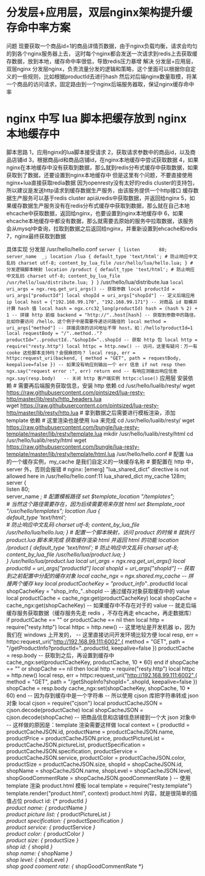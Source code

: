 # 分发层+应用层，双层nginx架构提升缓存命中率方案
问题
    现要获取一个商品id=1的商品详情页数据，由于nginx负载均衡，请求会均匀的到各个nginx服务器上去，
    这时每个nginx都会发送一次请求到redis上去获取缓存数据，放到本地，缓存命中率很低，导致redis压力暴增
解决
    分发层+应用层，双层nginx
    分发层nginx，负责流量分发的逻辑和策略，这个里面可以根据你自定义的一些规则，比如根据productId去进行hash
    然后对后端nginx数量取模，将某一个商品的访问请求，固定路由到一个nginx后端服务器取，保证nginx缓存命中率
# nginx 中写 lua 脚本把缓存放到 nginx 本地缓存中
脚本思路
1，应用nginx的lua脚本接受请求
2，获取请求参数中的商品id，以及商品店铺id
3，根据商品id和商品店铺id，在nginx本地缓存中尝试获取数据
4，如果nginx在本地缓存中没有获取到数据，那么就到redis分布式缓存中获取数据，如果获取到了数据，还要设置到nginx本地缓存中
    但是这里有个问题，不要直接使用nginx+lua直接获取redia数据
    因为openresty没有太好的redis cluster的支持包，所以建议是发送http请求到缓存数据生产服务，由该服务提供一个http接口
    缓存数据生产服务可以基于redis cluster api从redis中获取数据，并返回给nginx
5，如果缓存数据生产服务没有在redis分布式缓存中获取到数据，那么就在自己本地ehcache中获取数据，返回给nginx，也要设置到nginx本地缓存中
6，如果ehcache本地缓存中都没有数据，那么就需要去原始的服务中拉取数据，该服务会从mysql中查询，拉取到数据之后返回给nginx，并重新设置到ehcache和redis
7，nginx最终获取到数据

具体实现
    分发层
        /usr/hello/hello.conf
        ```
        server {
            listen       80;
            server_name  _;
            location /lua {
              default_type 'text/html';
              # 防止响应中文乱码
              charset utf-8;
              content_by_lua_file /usr/hello/lua/hello.lua;
            }
            # 分发逻辑脚本映射
            location /product {
              default_type 'text/html';
              # 防止响应中文乱码
              charset utf-8;
              content_by_lua_file /usr/hello/lua/distribute.lua;
            }
        }
        ```
        /usr/hello/lua/distribute.lua
        ```
        local uri_args = ngx.req.get_uri_args()
        -- 获取参数
        local productId = uri_args["productId"]
        local shopId = uri_args["shopId"]
        -- 定义后端应用 ip
        local host = {"192.168.99.170", "192.168.99.171"}
        -- 对商品 id 取模并计算 hash 值
        local hash = ngx.crc32_long(productId)
        hash = (hash % 2) + 1
        -- 拼接 http 前缀
        backend = "http://"..host[hash]
        -- 获取到参数中的路径，比如你要访问 /hello，这个例子中是需要传递访问路径的
        local method = uri_args["method"]
        -- 拼接具体的访问地址不带 host，如：/hello?productId=1
        local requestBody = "/"..method.."?productId="..productId.."&shopId="..shopId
        -- 获取 http 包
        local http = require("resty.http")
        local httpc = http.new()
        -- 访问，这里有疑问：万一有 cooke 这些脚本支持吗？会很麻烦吗？
        local resp, err = httpc:request_uri(backend, {
            method = "GET",
            path = requestBody,
            keepalive=false
        })
        -- 如果没有响应则输出一个 err 信息
        if not resp then
            ngx.say("request error :", err)
            return
        end
        -- 有响应测输出响应信息
        ngx.say(resp.body)  
        -- 关闭 http 客户端实例
        httpc:close()
        ```
    应用层
        安装依赖
            # 需要再后端服务获取信息，安装 http 依赖
            cd /usr/hello/lualib/resty/
            wget https://raw.githubusercontent.com/pintsized/lua-resty-http/master/lib/resty/http_headers.lua  
            wget https://raw.githubusercontent.com/pintsized/lua-resty-http/master/lib/resty/http.lua
            # 拿到数据之后需要进行模板渲染，添加 template 依赖
            # 这里渲染也是使用 lua 来完成
            cd /usr/hello/lualib/resty/
            wget https://raw.githubusercontent.com/bungle/lua-resty-template/master/lib/resty/template.lua
            mkdir /usr/hello/lualib/resty/html
            cd /usr/hello/lualib/resty/html
            wget https://raw.githubusercontent.com/bungle/lua-resty-template/master/lib/resty/template/html.lua
        /usr/hello/hello.conf
            # 配置 lua 的一个缓存实例，my_cache 是我们自定义的一块缓存名称
            # 要配置在 http 中，server 外，否则会报错
            # nginx: [emerg] "lua_shared_dict" directive is not allowed here in /usr/hello/hello.conf:11
            lua_shared_dict my_cache 128m;
            server {  
                listen       80;  
                server_name  _;
                # 配置模板路径
                set $template_location "/templates";  
                # 当然这个路径需要存在，因为后续需要用来存放 html
                set $template_root "/usr/hello/templates";
                location /lua {  
                  default_type 'text/html';  
                  # 防止响应中文乱码
                  charset utf-8;
                  content_by_lua_file /usr/hello/lua/hello.lua;
                }
                # 配置一个脚本映射，访问 product 的时候
                # 就执行 product.lua 脚本来完成 获取缓存渲染 html 并返回 html 的功能
                location /product {
                  default_type 'text/html';
                  # 防止响应中文乱码
                  charset utf-8;
                  content_by_lua_file /usr/hello/lua/product.lua;
                }    
            }
        /usr/hello/lua/product.lua
            local uri_args = ngx.req.get_uri_args()
            local productId = uri_args["productId"]
            local shopId = uri_args["shopId"]
            -- 获取到之前配置中分配的缓存对象
            local cache_ngx = ngx.shared.my_cache
            -- 拼接两个缓存 key
            local productCacheKey = "product_info_"..productId
            local shopCacheKey = "shop_info_"..shopId
            -- 通过缓存对象获取缓存中的 value
            local productCache = cache_ngx:get(productCacheKey)
            local shopCache = cache_ngx:get(shopCacheKey)
            -- 如果缓存中不存在对于的 value
            -- 就走后端缓存服务获取数据（缓存服务先走 redis ，不存在再走 ehcache，再走数据库）
            if productCache == "" or productCache == nil then
            	local http = require("resty.http")
            	local httpc = http.new()
              -- 这里地址是开发机器 ip，因为我们在 windows 上开发的，
              -- 这里直接访问开发环境比较方便
            	local resp, err = httpc:request_uri("http://192.168.99.111:6002",{
              		method = "GET",
              		path = "/getProductInfo?productId="..productId,
                  keepalive=false
            	})
            	productCache = resp.body
              -- 获取到之后，再设置到缓存中
            	cache_ngx:set(productCacheKey, productCache, 10 * 60)
            end
            if shopCache == "" or shopCache == nil then
            	local http = require("resty.http")
            	local httpc = http.new()
            	local resp, err = httpc:request_uri("http://192.168.99.111:6002",{
              		method = "GET",
              		path = "/getShopInfo?shopId="..shopId,
                  keepalive=false
            	})
            	shopCache = resp.body
            	cache_ngx:set(shopCacheKey, shopCache, 10 * 60)
            end
            -- 因为存到缓存中是一个字符串
            -- 所以使用 cjson 库把字符串转成 json 对象
            local cjson = require("cjson")
            local productCacheJSON = cjson.decode(productCache)
            local shopCacheJSON = cjson.decode(shopCache)
            -- 把商品信息和店铺信息拼接到一个大 json 对象中
            -- 这样做的原因是：template 渲染需要这样做
            local context = {
            	productId = productCacheJSON.id,
            	productName = productCacheJSON.name,
            	productPrice = productCacheJSON.price,
            	productPictureList = productCacheJSON.pictureList,
            	productSpecification = productCacheJSON.specification,
            	productService = productCacheJSON.service,
            	productColor = productCacheJSON.color,
            	productSize = productCacheJSON.size,
            	shopId = shopCacheJSON.id,
            	shopName = shopCacheJSON.name,
            	shopLevel = shopCacheJSON.level,
            	shopGoodCommentRate = shopCacheJSON.goodCommentRate
            }
            -- 使用 template 渲染 product.html 模板
            local template = require("resty.template")
            template.render("product.html", context)
        product.html 内容，就是很简单的插值占位
            product id: {* productId *}<br/>
            product name: {* productName *}<br/>
            product picture list: {* productPictureList *}<br/>
            product specification: {* productSpecification *}<br/>
            product service: {* productService *}<br/>
            product color: {* productColor *}<br/>
            product size: {* productSize *}<br/>
            shop id: {* shopId *}<br/>
            shop name: {* shopName *}<br/>
            shop level: {* shopLevel *}<br/>
            shop good cooment rate: {* shopGoodCommentRate *}<br/>




        

    